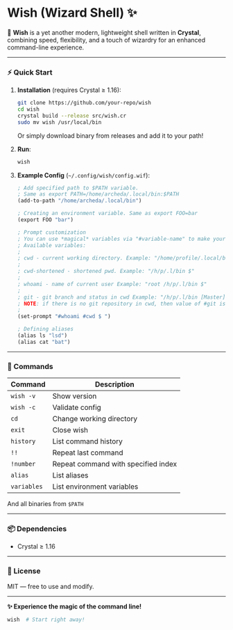 # **Wish (Wizard Shell)** ✨  

🚀 **Wish** is a yet another modern, lightweight shell written in **Crystal**, combining speed, flexibility, and a touch of wizardry for an enhanced command-line experience.  

---

### **⚡ Quick Start**  
1. **Installation** (requires Crystal ≥ 1.16):  
   ```sh
   git clone https://github.com/your-repo/wish  
   cd wish  
   crystal build --release src/wish.cr  
   sudo mv wish /usr/local/bin  
   ```

   Or simply download binary from releases and add it to your path!

2. **Run**:  
   ```sh
   wish  
   ```

3. **Example Config** (`~/.config/wish/config.wif`):  
   ```scheme
   ; Add specified path to $PATH variable.
   ; Same as export PATH=/home/archeda/.local/bin:$PATH
   (add-to-path "/home/archeda/.local/bin")

   ; Creating an environment variable. Same as export FOO=bar
   (export FOO "bar")

   ; Prompt customization
   ; You can use *magical* variables via "#variable-name" to make your prompt functional.
   ; Available variables:
   ;
   ; cwd - current working directory. Example: "/home/profile/.local/bin $"
   ;
   ; cwd-shortened - shortened pwd. Example: "/h/p/.l/bin $"
   ;
   ; whoami - name of current user Example: "root /h/p/.l/bin $"
   ;
   ; git - git branch and status in cwd Example: "/h/p/.l/bin [Master] X $ "
   ; NOTE: if there is no git repository in cwd, then value of #git is empty string
   ;
   (set-prompt "#whoami #cwd $ ")

   ; Defining aliases
   (alias ls "lsd")
   (alias cat "bat")
   ```

---

### **🔧 Commands**  
| Command      | Description                         |  
|--------------|-------------------------------------|  
| `wish -v`    | Show version                        |  
| `wish -c`    | Validate config                     |  
| `cd`         | Change working directory            |
| `exit`       | Close wish                          |
| `history`    | List command history                |
| `!!`         | Repeat last command                 |  
| `!number`    | Repeat command with specified index |
| `alias`      | List aliases                        |
| `variables`  | List environment variables          |

And all binaries from `$PATH`

---

### **📦 Dependencies**  
- Crystal ≥ 1.16

---

### **📜 License**  
MIT — free to use and modify.  

--- 

**✨ Experience the magic of the command line!**  

```sh
wish  # Start right away!
```  

